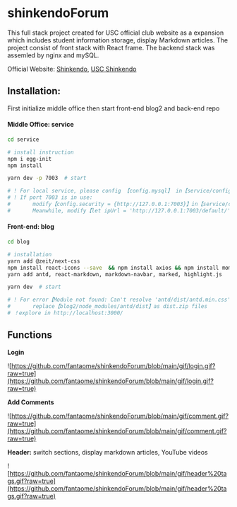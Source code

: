 # shinkendoForum
This full stack project created for USC official club website as a expansion which includes student information storage, display Markdown articles. The project consist of front stack with React frame. The backend stack was assemled by nginx and mySQL. 

Official Website: [Shinkendo](https://www.shinkendo.com/index.html), [USC Shinkendo](http://www-scf.usc.edu/~shinken/index.html)
                                 

## Installation: 
First initialize middle office then start front-end blog2 and back-end repo
#### Middle Office: service
```bash
cd service

# install instruction
npm i egg-init
npm install

yarn dev -p 7003  # start

# ! For local service, please config 【config.mysql】 in【service/config/config.default.js】
# ! If port 7003 is in use:
#       modify【config.security = {http://127.0.0.1:7003}】in【service/config/config.default.js】
#       Meanwhile, modify【let ipUrl = 'http://127.0.0.1:7003/default/';】in【blog/config/apiUrl.js】
```

#### Front-end: blog
```bash
cd blog 

# installation
yarn add @zeit/next-css
npm install react-icons --save  && npm install axios && npm install moment && npm install moment
yarn add antd, react-markdown, markdown-navbar, marked, highlight.js

yarn dev  # start

# ! For error【Module not found: Can't resolve 'antd/dist/antd.min.css'】:
#       replace【blog2/node_modules/antd/dist】as dist.zip files
# ！explore in http://localhost:3000/
```

## Functions

**Login**

![https://github.com/fantaome/shinkendoForum/blob/main/gif/login.gif?raw=true](https://github.com/fantaome/shinkendoForum/blob/main/gif/login.gif?raw=true)


**Add Comments**

![https://github.com/fantaome/shinkendoForum/blob/main/gif/comment.gif?raw=true](https://github.com/fantaome/shinkendoForum/blob/main/gif/comment.gif?raw=true)

**Header:** switch sections, display markdown articles, YouTube videos

![https://github.com/fantaome/shinkendoForum/blob/main/gif/header%20tags.gif?raw=true](https://github.com/fantaome/shinkendoForum/blob/main/gif/header%20tags.gif?raw=true)


